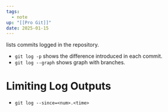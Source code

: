 ```yaml
---
tags:
  - note
up: "[[Pro Git]]"
date: 2025-01-15
---
```

lists commits logged in the repository.

- `git log -p` shows the difference introduced in each commit.
- `git log --graph` shows graph with branches.
# Limiting Log Outputs
- `git log --since=<num>.<time>`